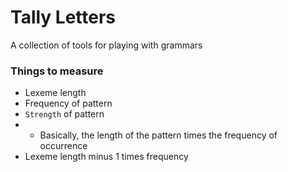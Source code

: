 # Tally Letters
A collection of tools for playing with grammars

### Things to measure
- Lexeme length
- Frequency of pattern
- `Strength` of pattern
- - Basically, the length of the pattern times the frequency of occurrence
- Lexeme length minus 1 times frequency
